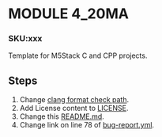 # MODULE 4_20MA

### SKU:xxx

Template for M5Stack C and CPP projects.

## Steps

1. Change [clang format check path](./.github/workflows/clang-format-check.yml#L9-L15).
2. Add License content to [LICENSE](/LICENSE).
3. Change this [README.md](./README.md#L1-L8).
4. Change link on line 78 of [bug-report.yml](./.github/ISSUE_TEMPLATE/bug-report.yml#L78).

<!-- Example
# M5Unit-ENV

## Overview

### SKU:U001 & U001-B & U001-C

Contains M5Stack-**UNIT ENV** series related case programs.ENV is an environmental sensor with integrated SHT30 and QMP6988 internally to detect temperature, humidity, and atmospheric pressure data.

## Related Link

- [Document & Datasheet](https://docs.m5stack.com/en/unit/envIII)

## Required Libraries:

- [Adafruit_BMP280_Library](https://github.com/adafruit/Adafruit_BMP280_Library)

## License

- [M5Unit-ENV - MIT](LICENSE) -->